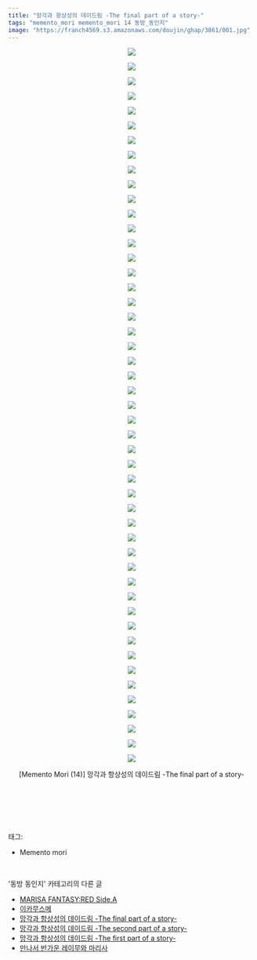 ```yaml
---
title: "망각과 항상성의 데이드림 -The final part of a story-"
tags: "memento_mori memento_mori 14 동방_동인지"
image: "https://franch4569.s3.amazonaws.com/doujin/ghap/3861/001.jpg"
---
```

<div class="article">
<p style="text-align: center; clear: none; float: none;"><img src="{{ site.imgserver2 }}/ghap/3861/001.jpg"/></p>
<p style="text-align: center; clear: none; float: none;"><img src="{{ site.imgserver2 }}/ghap/3861/002.jpg"/></p>
<p style="text-align: center; clear: none; float: none;"><img src="{{ site.imgserver2 }}/ghap/3861/003.jpg"/></p>
<p style="text-align: center; clear: none; float: none;"><img src="{{ site.imgserver2 }}/ghap/3861/004.jpg"/></p>
<p style="text-align: center; clear: none; float: none;"><img src="{{ site.imgserver2 }}/ghap/3861/005.jpg"/></p>
<p style="text-align: center; clear: none; float: none;"><img src="{{ site.imgserver2 }}/ghap/3861/006.jpg"/></p>
<p style="text-align: center; clear: none; float: none;"><img src="{{ site.imgserver2 }}/ghap/3861/007.jpg"/></p>
<p style="text-align: center; clear: none; float: none;"><img src="{{ site.imgserver2 }}/ghap/3861/008.jpg"/></p>
<p style="text-align: center; clear: none; float: none;"><img src="{{ site.imgserver2 }}/ghap/3861/009.jpg"/></p>
<p style="text-align: center; clear: none; float: none;"><img src="{{ site.imgserver2 }}/ghap/3861/010.jpg"/></p>
<p style="text-align: center; clear: none; float: none;"><img src="{{ site.imgserver2 }}/ghap/3861/011.jpg"/></p>
<p style="text-align: center; clear: none; float: none;"><img src="{{ site.imgserver2 }}/ghap/3861/012.jpg"/></p>
<p style="text-align: center; clear: none; float: none;"><img src="{{ site.imgserver2 }}/ghap/3861/013.jpg"/></p>
<p style="text-align: center; clear: none; float: none;"><img src="{{ site.imgserver2 }}/ghap/3861/014.jpg"/></p>
<p style="text-align: center; clear: none; float: none;"><img src="{{ site.imgserver2 }}/ghap/3861/015.jpg"/></p>
<p style="text-align: center; clear: none; float: none;"><img src="{{ site.imgserver2 }}/ghap/3861/016.jpg"/></p>
<p style="text-align: center; clear: none; float: none;"><img src="{{ site.imgserver2 }}/ghap/3861/017.jpg"/></p>
<p style="text-align: center; clear: none; float: none;"><img src="{{ site.imgserver2 }}/ghap/3861/018.jpg"/></p>
<p style="text-align: center; clear: none; float: none;"><img src="{{ site.imgserver2 }}/ghap/3861/019.jpg"/></p>
<p style="text-align: center; clear: none; float: none;"><img src="{{ site.imgserver2 }}/ghap/3861/020.jpg"/></p>
<p style="text-align: center; clear: none; float: none;"><img src="{{ site.imgserver2 }}/ghap/3861/021.jpg"/></p>
<p style="text-align: center; clear: none; float: none;"><img src="{{ site.imgserver2 }}/ghap/3861/022.jpg"/></p>
<p style="text-align: center; clear: none; float: none;"><img src="{{ site.imgserver2 }}/ghap/3861/023.jpg"/></p>
<p style="text-align: center; clear: none; float: none;"><img src="{{ site.imgserver2 }}/ghap/3861/024.jpg"/></p>
<p style="text-align: center; clear: none; float: none;"><img src="{{ site.imgserver2 }}/ghap/3861/025.jpg"/></p>
<p style="text-align: center; clear: none; float: none;"><img src="{{ site.imgserver2 }}/ghap/3861/026.jpg"/></p>
<p style="text-align: center; clear: none; float: none;"><img src="{{ site.imgserver2 }}/ghap/3861/027.jpg"/></p>
<p style="text-align: center; clear: none; float: none;"><img src="{{ site.imgserver2 }}/ghap/3861/028.jpg"/></p>
<p style="text-align: center; clear: none; float: none;"><img src="{{ site.imgserver2 }}/ghap/3861/029.jpg"/></p>
<p style="text-align: center; clear: none; float: none;"><img src="{{ site.imgserver2 }}/ghap/3861/030.jpg"/></p>
<p style="text-align: center; clear: none; float: none;"><img src="{{ site.imgserver2 }}/ghap/3861/031.jpg"/></p>
<p style="text-align: center; clear: none; float: none;"><img src="{{ site.imgserver2 }}/ghap/3861/032.jpg"/></p>
<p style="text-align: center; clear: none; float: none;"><img src="{{ site.imgserver2 }}/ghap/3861/033.jpg"/></p>
<p style="text-align: center; clear: none; float: none;"><img src="{{ site.imgserver2 }}/ghap/3861/034.jpg"/></p>
<p style="text-align: center; clear: none; float: none;"><img src="{{ site.imgserver2 }}/ghap/3861/035.jpg"/></p>
<p style="text-align: center; clear: none; float: none;"><img src="{{ site.imgserver2 }}/ghap/3861/036.jpg"/></p>
<p style="text-align: center; clear: none; float: none;"><img src="{{ site.imgserver2 }}/ghap/3861/037.jpg"/></p>
<p style="text-align: center; clear: none; float: none;"><img src="{{ site.imgserver2 }}/ghap/3861/038.jpg"/></p>
<p style="text-align: center; clear: none; float: none;"><img src="{{ site.imgserver2 }}/ghap/3861/039.jpg"/></p>
<p style="text-align: center; clear: none; float: none;"><img src="{{ site.imgserver2 }}/ghap/3861/040.jpg"/></p>
<p style="text-align: center; clear: none; float: none;"><img src="{{ site.imgserver2 }}/ghap/3861/041.jpg"/></p>
<p style="text-align: center; clear: none; float: none;"><img src="{{ site.imgserver2 }}/ghap/3861/042.jpg"/></p>
<p style="text-align: center; clear: none; float: none;"><img src="{{ site.imgserver2 }}/ghap/3861/043.jpg"/></p>
<p style="text-align: center; clear: none; float: none;"><img src="{{ site.imgserver2 }}/ghap/3861/044.jpg"/></p>
<p style="text-align: center; clear: none; float: none;"><img src="{{ site.imgserver2 }}/ghap/3861/045.jpg"/></p>
<p style="text-align: center; clear: none; float: none;"><img src="{{ site.imgserver2 }}/ghap/3861/046.jpg"/></p>
<p style="text-align: center; clear: none; float: none;"><img src="{{ site.imgserver2 }}/ghap/3861/047.jpg"/></p>
<p style="text-align: center; clear: none; float: none;"><img src="{{ site.imgserver2 }}/ghap/3861/048.jpg"/></p>
<p style="text-align: center; clear: none; float: none;"><img src="{{ site.imgserver2 }}/ghap/3861/049.jpg"/></p>
<p style="text-align: center; clear: none; float: none;">[Memento Mori (14)] 망각과 항상성의 데이드림 -The final part of a story-</p>
<p style="text-align: center; clear: none; float: none;"><br/></p>
<p><br/></p>
</div><br/>
<div class="tagTrail">
<p>태그: </p>
<ul>
<li>Memento mori</li>
</ul>
</div><br/>
<div class="another">
<p>'동방 동인지' 카테고리의 다른 글</p>
<ul>
<li><a href="/ghap_3863">MARISA FANTASY:RED Side.A</a></li>
<li><a href="/ghap_3862">이카무스메</a></li>
<li><a href="/ghap_3861">망각과 항상성의 데이드림 -The final part of a story-</a></li>
<li><a href="/ghap_3860">망각과 항상성의 데이드림 -The second part of a story-</a></li>
<li><a href="/ghap_3859">망각과 항상성의 데이드림 -The first part of a story-</a></li>
<li><a href="/ghap_3858">만나서 반가운 레이무와 마리사</a></li>
</ul>
</div><br/>
<div class="cb_module cb_fluid">
<div class="cb_wrt cb_profile">
</div><!-- commentList close -->
</div><br/>
